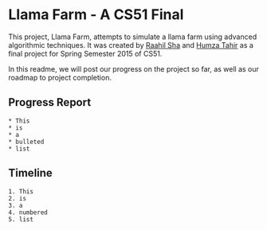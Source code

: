 Llama Farm - A CS51 Final
=========================

This project, Llama Farm, attempts to simulate a llama farm using advanced algorithmic techniques. It was created by [Raahil Sha](mailto:raahilsha@college.harvard.edu) and [Humza Tahir](mailto:htahir@college.harvard.edu) as a final project for Spring Semester 2015 of CS51.

In this readme, we will post our progress on the project so far, as well as our roadmap to project completion.

Progress Report
---------------
	* This
	* is
	* a
	* bulleted
	* list

Timeline
--------
	1. This
	2. is
	3. a
	4. numbered
	5. list